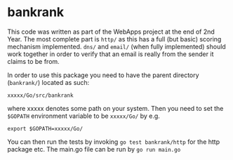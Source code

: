 # bankrank

This code was written as part of the WebApps project at the end of 2nd Year. The most complete part is `http/` as this has a full (but basic) scoring mechanism implemented. `dns/` and `email/` (when fully implemented) should work together in order to verify that an email is really from the sender it claims to be from.

In order to use this package you need to have the parent directory (`bankrank/`) located as such:

`xxxxx/Go/src/bankrank`

where xxxxx denotes some path on your system. Then you need to set the `$GOPATH` environment variable to be `xxxxx/Go/` by e.g.

`export $GOPATH=xxxxx/Go/`

You can then run the tests by invoking `go test bankrank/http` for the http package etc. The main.go file can be run by `go run main.go` 